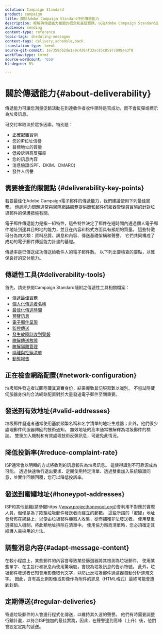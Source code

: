 ```yaml
---
solution: Campaign Standard
product: campaign
title: 關於Adobe Campaign Standard中的傳遞能力
description: 瞭解與傳遞能力相關的概念和最佳實務，以及Adobe Campaign Standard提供的工具，以最佳化傳送您的傳遞。
audience: sending
content-type: reference
topic-tags: sheduling-messages
context-tags: delivery,schedule,back
translation-type: tm+mt
source-git-commit: 1e7359db2de1a9c420af33ac85c0597c098ae3f8
workflow-type: tm+mt
source-wordcount: '650'
ht-degree: 5%

---
```



# 關於傳遞能力{#about-deliverability}

傳遞能力可讓您測量促銷活動在到達收件者收件匣時是否成功，而不會反彈或標示為垃圾訊息。

可交付率取決於眾多因素，特別是：

* 正確配置實例
* 您的IP位址信譽
* 目標地址的質量
* 低投訴與高反彈率
* 您的訊息內容
* 消息驗證(SPF、DKIM、DMARC)
* 發件人信譽

## 需要檢查的關鍵點 {#deliverability-key-points}

若要最佳化Adobe Campaign電子郵件的傳遞能力，我們建議使用下列最佳實務。 傳遞能力問題通常與網際網路服務提供商和郵件伺服器管理員實施的針對垃圾郵件的保護措施有關。

電子郵件傳遞能力是指一組特性，這些特性決定了郵件在短時間內通過個人電子郵件地址到達其目的地的能力，並且在內容和格式方面具有預期的質量。 這些特徵可分為四大類：資料品質、訊息和內容、傳送基礎架構和聲譽。 它們共同構成了成功的電子郵件傳遞能力計畫的基礎。

傳遞率是已傳送成功傳送給收件人的電子郵件數。
以下列出要檢查的要點，以確保良好的交付能力。

## 傳遞性工具{#deliverability-tools}

首先，請先參閱Campaign Standard隨附之傳遞性工具相關檔案：
* [傳遞最佳實務](../../sending/using/delivery-best-practices.md)
* [個人化傳送者名稱](../../designing/using/personalization.md#personalizing-the-sender)
* [最佳化傳送時間](../../sending/using/optimizing-the-sending-time.md)
* [預覽訊息](../../sending/using/previewing-messages.md)
* [電子郵件呈現](../../sending/using/email-rendering.md)
* [監控傳送](../../sending/using/monitoring-a-delivery.md)
* [發生故障時收到警報](../../sending/using/receiving-alerts-when-failures-happen.md)
* [瞭解傳送故障](../../sending/using/understanding-delivery-failures.md)
* [瞭解隔離管理](../../sending/using/understanding-quarantine-management.md)
* [隔離與拒絕清單](../../sending/using/understanding-quarantine-management.md#quarantine-vs-denylist)
* [動態報告](../../reporting/using/about-dynamic-reports.md)

## 正在檢查網路配置{#network-configuration}

垃圾郵件發送者試圖隱藏其真實身份，結果導致其伺服器難以識別。 不嘗試隱藏伺服器身份的合法網路配置對於大量發送電子郵件至關重要。

## 發送到有效地址{#valid-addresses}

垃圾郵件發送者通常使用基於頻繁名稱和名字清單的地址生成器；此外，他們很少處理郵件伺服器傳回的技術通知。 無效地址的高率通常被解釋為垃圾郵件的標誌。 雙重加入機制和有效處理技術反彈訊息，可避免此情況。

## 降低投訴率{#reduce-complaint-rate}

ISP通常會以明顯的方式將收到的訊息報告為垃圾訊息。 這使得識別不可靠源成為可能。 透過快速執行退出要求、定期使用特定清單、透過雙重加入系統驗證同意，並實作回饋回覆，您可以降低投訴率。

## 發送到蜜罐地址{#honeypot-addresses}

ISP和其他組織(請參閱https://www.projecthoneypot.org/)會利用不對應於實際人員，但僅是為了欺騙垃圾郵件發送者而建立的郵箱。 這些所謂的「蜜罐」地址會發佈在網路上，以便由垃圾郵件機器人收集，從而捕獲非法發送者。 使用雙重選擇加入機制，將此類地址排除在清單中。 使用協力廠商清單時，您必須確定其維護人員採用的方法。

## 調整消息內容{#adapt-message-content}

在較小程度上，某些郵件的內容會導致某些篩選器將其檢測為垃圾郵件。 使用某些單字、在主旨行和訊息內使用驚嘆號，會視為垃圾訊息的告示符號。 此外，垃圾郵件發送者已知會用影像取代文字，以防止反垃圾郵件過濾器自動分析違規文字。 因此，含有高比例影像或影像作為附件的訊息（HTML格式）最終可能會遭到封鎖。

## 定期傳送{#regular-deliveries}

寄送垃圾郵件的人會進行程式化傳送，以維持其久遠的聲譽。 他們有時需要調整行銷計畫，以符合ISP強加的最佳實務，因此，在聲譽達到高峰（上升）後，他們會設定定期的遞送。
